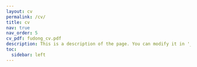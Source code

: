 ```yaml
---
layout: cv
permalink: /cv/
title: cv
nav: true
nav_order: 5
cv_pdf: fudong_cv.pdf
description: This is a description of the page. You can modify it in '_pages/cv.md'. You can also change or remove the top pdf download button.
toc:
  sidebar: left
---
```

